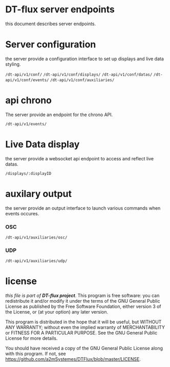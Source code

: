 # DT-flux server endpoints

this document describes server endpoints.

# Server configuration

the server provide a configuration interface to set up displays and live data styling.

`/dt-api/v1/conf/`
`/dt-api/v1/conf/displays/`
`/dt-api/v1/conf/datas/`
`/dt-api/v1/conf/events/`
`/dt-api/v1/conf/auxiliaries/`

# api chrono

The server provide an endpoint for the chrono API. 

`/dt-api/v1/events/`

# Live Data display

the server provide a websocket api endpoint to access and reflect live datas.

`/displays/:displayID`

# auxilary output
the server provide an output interface to launch various commands when events occures.

### OSC

`/dt-api/v1/auxiliaries/osc/`

### UDP

`/dt-api/v1/auxiliaries/udp/`



# license

*this file is part of **DT-flux project***.
This program is free software: you can redistribute it and/or modify it under the terms of the GNU General Public License as published by the Free Software Foundation, either version 3 of the License, or (at your option) any later version.

This program is distributed in the hope that it will be useful, but WITHOUT ANY WARRANTY; without even the implied warranty of MERCHANTABILITY or FITNESS FOR A PARTICULAR PURPOSE. See the GNU General Public License for more details.

You should have received a copy of the GNU General Public License along with this program. If not, see <https://github.com/a2mSystemes/DTFlux/blob/master/LICENSE>.